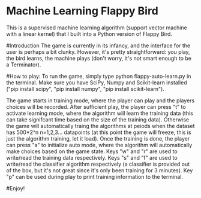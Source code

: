 # Machine Learning Flappy Bird
This is a supervised machine learning algorithm (support vector machine with a linear kernel) that I built into a Python version of Flappy Bird.

#Introduction
The game is currently in its infancy, and the interface for the user is perhaps
a bit clunky. However, it's pretty straightforward: you play, the bird learns,
the machine plays (don't worry, it's not smart enough to be a Terminator).

#How to play:
To run the game, simply type python flappy-auto-learn.py in the terminal. Make sure you have SciPy, Numpy and Scikit-learn installed ("pip install scipy", "pip install numpy", "pip install scikit-learn").

The game starts in training mode, where the player can play and the players choices will be recorded. After sufficient play, the player can press "t" to activate learning mode, where the algorithm will learn the training data (this can take signifcant time based on the size of the training data). Otherwise the game will automatically traing the algorithms at peiods when the dataset has 500*2^n n=1,2,3... datapoints (at this point the game will freeze, this is just the algorithm training, let it load). Once the training is done, the player can press "a" to initialize auto mode, where the algorithm will automatically make choices based on the game state. Keys "w" and "r" are used to write/read the training data respectively. Keys "s" and "f" are used to write/read the classifier algorithm respectively (a classifier is provided out of the box, but it's not great since it's only been training for 3 minutes). Key "p" can be used during play to print training information to the terminal.

#Enjoy!
